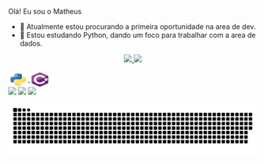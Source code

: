Olá! Eu sou o Matheus

- 🔭 Atualmente estou procurando a primeira oportunidade na area de dev.
- 🌱 Estou estudando Python, dando um foco para trabalhar com a area de dados.
<div align="center">
  <a href="https://github.com/papyjos">
  <img height="180em" src="https://github-readme-stats.vercel.app/api?username=papyjos&show_icons=true&theme=dark&include_all_commits=true&count_private=true"/>
  <img height="180em" src="https://github-readme-stats.vercel.app/api/top-langs/?username=papyjos&layout=compact&langs_count=7&theme=dark"/>
</div>
<div style="display: inline_block"><br>
  <img align="center" alt="Matheus-Python" height="30" width="40" src="https://raw.githubusercontent.com/devicons/devicon/master/icons/python/python-original.svg">
  <img align="center" alt="Matheus-Csharp" height="30" width="40" src="https://raw.githubusercontent.com/devicons/devicon/master/icons/csharp/csharp-original.svg">
</div>
<div> 
  <a href="https://instagram.com/msilvatheus" target="_blank"><img src="https://img.shields.io/badge/-Instagram-%23E4405F?style=for-the-badge&logo=instagram&logoColor=white" target="_blank"></a>
  <a href = "mailto:matheusdaws66@gmail.com"><img src="https://img.shields.io/badge/-Gmail-%23333?style=for-the-badge&logo=gmail&logoColor=white" target="_blank"></a>
  <a href="https://www.linkedin.com/in/matheusalvessil/" target="_blank"><img src="https://img.shields.io/badge/-LinkedIn-%230077B5?style=for-the-badge&logo=linkedin&logoColor=white" target="_blank"></a> 
  
   ![Snake animation](https://github.com/papyjos/papyjos/blob/output/github-contribution-grid-snake.svg)

</div>
